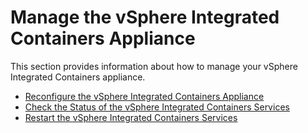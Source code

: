 # Manage the vSphere Integrated Containers Appliance #

This section provides information about how to manage your vSphere Integrated Containers appliance.

* [Reconfigure the vSphere Integrated Containers Appliance](reconfigure_appliance.md)
* [Check the Status of the vSphere Integrated Containers Services](service_status.md)
* [Restart the vSphere Integrated Containers Services](restart_services.md)